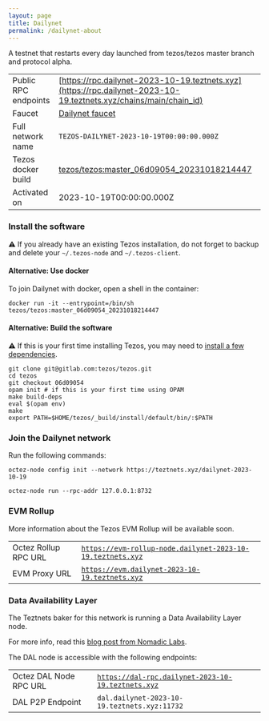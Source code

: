 ```yaml
---
layout: page
title: Dailynet
permalink: /dailynet-about
---
```


A testnet that restarts every day launched from tezos/tezos master branch and protocol alpha.

| | |
|-------|---------------------|
| Public RPC endpoints | [https://rpc.dailynet-2023-10-19.teztnets.xyz](https://rpc.dailynet-2023-10-19.teztnets.xyz/chains/main/chain_id)<br/> |
| Faucet | [Dailynet faucet](https://faucet.dailynet-2023-10-19.teztnets.xyz) |
| Full network name | `TEZOS-DAILYNET-2023-10-19T00:00:00.000Z` |
| Tezos docker build | [tezos/tezos:master_06d09054_20231018214447](https://hub.docker.com/r/tezos/tezos/tags?page=1&ordering=last_updated&name=master_06d09054_20231018214447) |
| Activated on | 2023-10-19T00:00:00.000Z |





### Install the software

⚠️  If you already have an existing Tezos installation, do not forget to backup and delete your `~/.tezos-node` and `~/.tezos-client`.



#### Alternative: Use docker

To join Dailynet with docker, open a shell in the container:

```
docker run -it --entrypoint=/bin/sh tezos/tezos:master_06d09054_20231018214447
```

#### Alternative: Build the software

⚠️  If this is your first time installing Tezos, you may need to [install a few dependencies](https://tezos.gitlab.io/introduction/howtoget.html#setting-up-the-development-environment-from-scratch).

```
git clone git@gitlab.com:tezos/tezos.git
cd tezos
git checkout 06d09054
opam init # if this is your first time using OPAM
make build-deps
eval $(opam env)
make
export PATH=$HOME/tezos/_build/install/default/bin/:$PATH
```

### Join the Dailynet network

Run the following commands:

```
octez-node config init --network https://teztnets.xyz/dailynet-2023-10-19

octez-node run --rpc-addr 127.0.0.1:8732
```


### EVM Rollup

More information about the Tezos EVM Rollup will be available soon.

| | |
|-------|---------------------|
| Octez Rollup RPC URL | [`https://evm-rollup-node.dailynet-2023-10-19.teztnets.xyz`](https://evm-rollup-node.dailynet-2023-10-19.teztnets.xyz/global/block/head) |
| EVM Proxy URL | [`https://evm.dailynet-2023-10-19.teztnets.xyz`](https://evm.dailynet-2023-10-19.teztnets.xyz) |




### Data Availability Layer

The Teztnets baker for this network is running a Data Availability Layer node.

For more info, read this [blog post from Nomadic Labs](https://research-development.nomadic-labs.com/data-availability-layer-tezos.html).

The DAL node is accessible with the following endpoints:

| | |
|-------|---------------------|
| Octez DAL Node RPC URL | [`https://dal-rpc.dailynet-2023-10-19.teztnets.xyz`](https://dal-rpc.dailynet-2023-10-19.teztnets.xyz) |
| DAL P2P Endpoint | `dal.dailynet-2023-10-19.teztnets.xyz:11732` |




